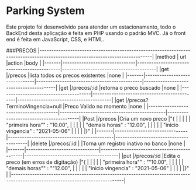 # Parking System

Este projeto foi desenvolvido para atender um estacionamento, todo o BackEnd desta aplicação é feita em PHP usando o padrão MVC. Já o front end é feita em JavaScript, CSS, e HTML.





###PRECOS
|------------------------------------------------------------------------------------------------------------------------------|
|method	| url	                          |action	                                      |body                                    |
|-------|-------------------------------|---------------------------------------------|----------------------------------------|
|get   	|/precos	                      |lista todos os precos existentes	            |none                                    |
|-------|-------------------------------|---------------------------------------------|----------------------------------------|
|get	  |/precos/:id	                  |retorna o preco buscado	                    |none                                    |
|---------------------------------------|---------------------------------------------|----------------------------------------|
|get   	|/precos?TerminoVingencia=null	|Preco Valido no momento	                    |none                                    |
|---------------------------------------|---------------------------------------------|----------------------------------------|
|Post	  |/precos	                      |Cria um novo preco	                          |"{                                      |
|       |                               |                                             |  "primeira hora"" : "10.00",           |
|       |                               |                                             |  "demais horas" : "12.00",             |
|       |                               |                                             |  "inicio vingencia" : "2021-05-06"     |
|       |                               |                                             |}"                                      |
|-------|-------------------------------|---------------------------------------------|----------------------------------------|
|delete	|/precos/:id	                  | |Torna um registro inativo no banco	        |none                                    |
|-------|-------------------------------|---------------------------------------------|----------------------------------------|
|put	  |/precos/:id	                  |Edita o preco (em erros de digitação)	      |"{                                      |
|       |                               |                                             |   "primeira hora"" : ""10.00",         |
|       |                               |                                             |   "demais horas"" : ""12.00",          |
|       |                               |                                             |   "inicio vingencia" : "2021-05-06"    |
|       |                               |                                             |}"                                      |
|------------------------------------------------------------------------------------------------------------------------------|
